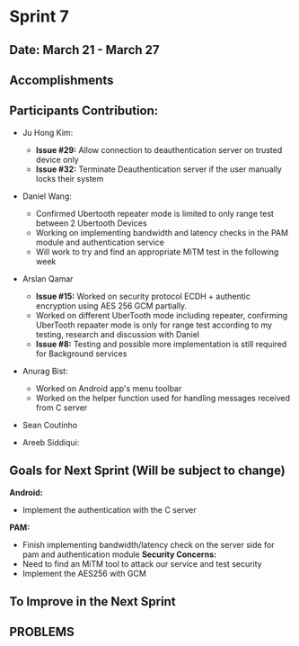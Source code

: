 # Sprint 7

## Date: March 21 - March 27

## Accomplishments

## Participants Contribution:
* Ju Hong Kim:
    * **Issue #29:** Allow connection to deauthentication server on trusted device only
    * **Issue #32:** Terminate Deauthentication server if the user manually locks their system
  
* Daniel Wang: 
    * Confirmed Ubertooth repeater mode is limited to only range test between 2 Ubertooth Devices
    * Working on implementing bandwidth and latency checks in the PAM module and authentication service  
    * Will work to try and find an appropriate MiTM test in the following week 
   
* Arslan Qamar
    * **Issue #15:** Worked on security protocol ECDH + authentic encryption using AES 256 GCM partially. 
    * Worked on different UberTooth mode including repeater, confirming UberTooth repaater mode is only for range test according to my testing, research and discussion with Daniel
    * **Issue #8:** Testing and possible more implementation is still required for Background services
    
    
* Anurag Bist:
  * Worked on Android app's menu toolbar
  * Worked on the helper function used for handling messages received from C server
 
* Sean Coutinho
  
* Areeb Siddiqui:

## Goals for Next Sprint (Will be subject to change)
**Android:**
   * Implement the authentication with the C server
    
 **PAM:**
   * Finish implementing bandwidth/latency check on the server side for pam and authentication module
 **Security Concerns:**
   * Need to find an MiTM tool to attack our service and test security 
   * Implement the AES256 with GCM 
    
 
## To Improve in the Next Sprint
 
## PROBLEMS
   
